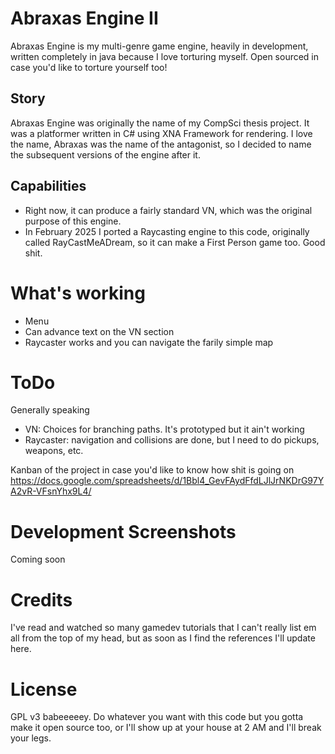 # Abraxas Engine II
Abraxas Engine is my multi-genre game engine, heavily in development, written completely in java because I love torturing myself. Open sourced in case you'd like to torture yourself too!
## Story
Abraxas Engine was originally the name of my CompSci thesis project. It was a platformer written in C# using XNA Framework for rendering. I love the name, Abraxas was the name of the antagonist, so I decided to name the subsequent versions of the engine after it.
## Capabilities
* Right now, it can produce a fairly standard VN, which was the original purpose of this engine.
* In February 2025 I ported a Raycasting engine to this code, originally called RayCastMeADream, so it can make a First Person game too. Good shit.
# What's working
* Menu
* Can advance text on the VN section
* Raycaster works and you can navigate the farily simple map
# ToDo
Generally speaking
* VN: Choices for branching paths. It's prototyped but it ain't working
* Raycaster: navigation and collisions are done, but I need to do pickups, weapons, etc.

Kanban of the project in case you'd like to know how shit is going on
https://docs.google.com/spreadsheets/d/1Bbl4_GevFAydFfdLJlJrNKDrG97YA2vR-VFsnYhx9L4/
# Development Screenshots
Coming soon
# Credits
I've read and watched so many gamedev tutorials that I can't really list em all from the top of my head, but as soon as I find the references I'll update here.
# License
GPL v3 babeeeeey. Do whatever you want with this code but you gotta make it open source too, or I'll show up at your house at 2 AM and I'll break your legs.